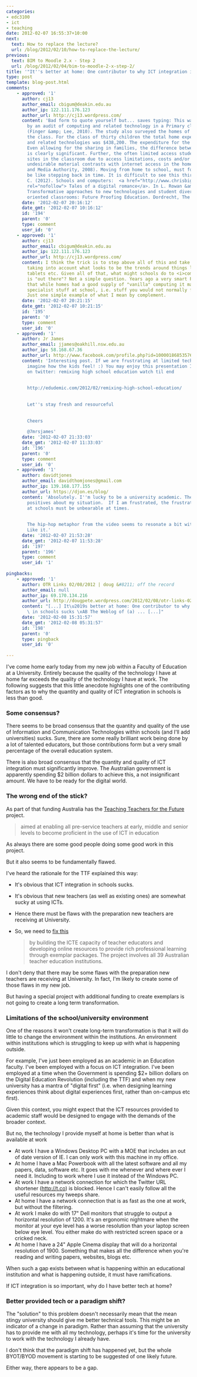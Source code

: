```yaml
---
categories:
- edc3100
- ict
- teaching
date: 2012-02-07 16:55:37+10:00
next:
  text: How to replace the lecture?
  url: /blog/2012/02/10/how-to-replace-the-lecture/
previous:
  text: BIM to Moodle 2.x - Step 2
  url: /blog/2012/02/04/bim-to-moodle-2-x-step-2/
title: '"It''s better at home: One contributor to why ICT integration in schools sucks"'
type: post
template: blog-post.html
comments:
    - approved: '1'
      author: cj13
      author_email: cbigum@deakin.edu.au
      author_ip: 122.111.176.123
      author_url: http://cj13.wordpress.com/
      content: 'Bad form to quote yourself but... saves typing: This was recently illustrated
        by an audit of computing and related technology in a Primary classroom in NSW
        (Finger &amp; Lee, 2010). The study also surveyed the homes of the children in
        the class. For the class of thirty children the total home expenditure for computing
        and related technologies was $438,200. The expenditure for the classroom was $24,680.
        Even allowing for the sharing in families, the difference between the two locations
        is clearly significant. Further, the often limited access students have to web
        sites in the classroom due to access limitations, costs and/or risks of accessing
        undesirable material contrasts with internet access in the home (Australian Communications
        and Media Authority, 2008). Moving from home to school, must for many students
        be like stepping back in time. It is difficult to see this thirty year trend reversing.   Bigum,
        C. (2012). Schools and computers:  <a href="http://www.chrisbigum.com/cj/FinishedWriting"
        rel="nofollow"> Tales of a digital romance</a>. In L. Rowan &amp; C. Bigum (Eds.),
        Transformative approaches to new technologies and student diversity in futures
        oriented classrooms: Future Proofing Education. Dordrecht, The Netherlands: Springer.'
      date: '2012-02-07 20:16:12'
      date_gmt: '2012-02-07 10:16:12'
      id: '194'
      parent: '0'
      type: comment
      user_id: '0'
    - approved: '1'
      author: cj13
      author_email: cbigum@deakin.edu.au
      author_ip: 122.111.176.123
      author_url: http://cj13.wordpress.com/
      content: I think the trick is to step above all of this and take a much longer view
        taking into account what looks to be the trends around things like smart phones,
        tablets etc. Given all of that, what might schools do to <i>complement</i> what
        is "out there"? Not a simple question. Years ago a very smart Principal argued
        that while homes had a good supply of "vanilla" computing it made sense to offer
        specialist stuff at school, i.e. stuff you would not normally find in the home.
        Just one simple example of what I mean by complement.
      date: '2012-02-07 20:21:15'
      date_gmt: '2012-02-07 10:21:15'
      id: '195'
      parent: '0'
      type: comment
      user_id: '0'
    - approved: '1'
      author: Jr James
      author_email: jjames@oakhill.nsw.edu.au
      author_ip: 58.168.67.36
      author_url: http://www.facebook.com/profile.php?id=100001868535764
      content: 'Interesting post. If we are frustrating at limited technology at school-
        imagine how the kids feel! :) You may enjoy this presentation I came across today
        on twitter: remixing high school education watch til end
    
    
        http://edudemic.com/2012/02/remixing-high-school-education/
    
    
        Let''s stay fresh and resourceful
    
    
        Cheers
    
        @7mrsjames'
      date: '2012-02-07 21:33:03'
      date_gmt: '2012-02-07 11:33:03'
      id: '196'
      parent: '0'
      type: comment
      user_id: '0'
    - approved: '1'
      author: davidtjones
      author_email: davidthomjones@gmail.com
      author_ip: 139.168.177.155
      author_url: https://djon.es/blog/
      content: 'Absolutely. I''m lucky to be a university academic. There are lots of
        positives about my situation.  If I am frustrated, the frustration level for kids
        at schools must be unbearable at times.
    
    
        The hip-hop metaphor from the video seems to resonate a bit with the Edupunk movement.
        Like it.'
      date: '2012-02-07 21:53:28'
      date_gmt: '2012-02-07 11:53:28'
      id: '197'
      parent: '196'
      type: comment
      user_id: '1'
    
pingbacks:
    - approved: '1'
      author: OTR Links 02/08/2012 | doug &#8211; off the record
      author_email: null
      author_ip: 69.170.134.216
      author_url: http://dougpete.wordpress.com/2012/02/08/otr-links-02082012/
      content: "[...] It\u2019s better at home: One contributor to why ICT integration\
        \ in schools sucks \xAB The Weblog of (a) ... [...]"
      date: '2012-02-08 15:31:57'
      date_gmt: '2012-02-08 05:31:57'
      id: '198'
      parent: '0'
      type: pingback
      user_id: '0'
    
---
```

I've come home early today from my new job within a Faculty of Education at a University. Entirely because the quality of the technology I have at home far exceeds the quality of the technology I have at work. The following suggests that this little anecdote highlights one of the contributing factors as to why the quantity and quality of ICT integration in schools is less than good.

### Some consensus?

There seems to be broad consensus that the quantity and quality of the use of Information and Communication Technologies within schools (and I'll add universities) sucks. Sure, there are some really brilliant work being done by a lot of talented educators, but those contributions form but a very small percentage of the overall education system.

There is also broad consensus that the quantity and quality of ICT integration must significantly improve. The Australian government is apparently spending $2 billion dollars to achieve this, a not insignificant amount. We have to be ready for the digital world.

### The wrong end of the stick?

As part of that funding Australia has the [Teaching Teachers for the Future](http://www.ttf.edu.au/) project.

> aimed at enabling all pre-service teachers at early, middle and senior levels to become proficient in the use of ICT in education

As always there are some good people doing some good work in this project.

But it also seems to be fundamentally flawed.

I've heard the rationale for the TTF explained this way:

- It's obvious that ICT integration in schools sucks.
- It's obvious that new teachers (as well as existing ones) are somewhat sucky at using ICTs.
- Hence there must be flaws with the preparation new teachers are receiving at University.
- So, we need to [fix this](http://www.ttf.edu.au/about/about-this-site.html)
    
    > by building the ICTE capacity of teacher educators and developing online resources to provide rich professional learning through exemplar packages. The project involves all 39 Australian teacher education institutions.
    

I don't deny that there may be some flaws with the preparation new teachers are receiving at University. In fact, I'm likely to create some of those flaws in my new job.

But having a special project with additional funding to create exemplars is not going to create a long term transformation.

### Limitations of the school/university environment

One of the reasons it won't create long-term transformation is that it will do little to change the environment within the institutions. An environment within institutions which is struggling to keep up with what is happening outside.

For example, I've just been employed as an academic in an Education faculty. I've been employed with a focus on ICT integration. I've been employed at a time when the Government is spending $2+ billion dollars on the Digital Education Revolution (including the TTF) and when my new university has a mantra of "digital first" (i.e. when designing learning experiences think about digital experiences first, rather than on-campus etc first).

Given this context, you might expect that the ICT resources provided to academic staff would be designed to engage with the demands of the broader context.

But no, the technology I provide myself at home is better than what is available at work

- At work I have a Windows Desktop PC with a MOE that includes an out of date version of IE. I can only work with this machine in my office.
- At home I have a Mac Powerbook with all the latest software and all my papers, data, software etc. It goes with me whenever and where ever I need it. Including to work where I use it instead of the Windows PC.
- At work I have a network connection for which the Twitter URL shortener (http://t.co) is blocked. Hence I can't easily follow all the useful resources my tweeps share.
- At home I have a network connection that is as fast as the one at work, but without the filtering.
- At work I make do with 17" Dell monitors that struggle to output a horizontal resolution of 1200. It's an ergonomic nightmare when the monitor at your eye level has a worse resolution than your laptop screen below eye level. You either make do with restricted screen space or a cricked neck.
- At home I have a 24" Apple Cinema display that will do a horizontal resolution of 1900. Something that makes all the difference when you're reading and writing papers, websites, blogs etc.

When such a gap exists between what is happening within an educational institution and what is happening outside, it must have ramifications.

If ICT integration is so important, why do I have better tech at home?

### Better provided tech or a paradigm shift?

The "solution" to this problem doesn't necessarily mean that the mean stingy university should give me better technical tools. This might be an indicator of a change in paradigm. Rather than assuming that the university has to provide me with all my technology, perhaps it's time for the university to work with the technology I already have.

I don't think that the paradigm shift has happened yet, but the whole BYOT/BYOD movement is starting to be suggested of one likely future.

Either way, there appears to be a gap.